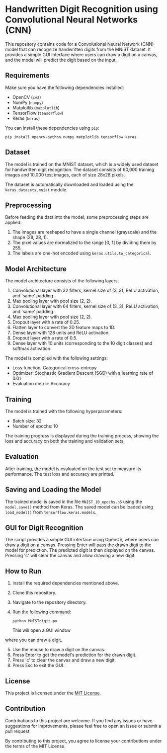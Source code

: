 # Handwritten Digit Recognition using Convolutional Neural Networks (CNN)

This repository contains code for a Convolutional Neural Network (CNN) model that can recognize handwritten digits from the MNIST dataset. It provides a simple GUI interface where users can draw a digit on a canvas, and the model will predict the digit based on the input.

## Requirements

Make sure you have the following dependencies installed:

- OpenCV (`cv2`)
- NumPy (`numpy`)
- Matplotlib (`matplotlib`)
- TensorFlow (`tensorflow`)
- Keras (`keras`)

You can install these dependencies using `pip`:

```
pip install opencv-python numpy matplotlib tensorflow keras
```

## Dataset

The model is trained on the MNIST dataset, which is a widely used dataset for handwritten digit recognition. The dataset consists of 60,000 training images and 10,000 test images, each of size 28x28 pixels.

The dataset is automatically downloaded and loaded using the `keras.datasets.mnist` module.

## Preprocessing

Before feeding the data into the model, some preprocessing steps are applied:

1. The images are reshaped to have a single channel (grayscale) and the shape (28, 28, 1).
2. The pixel values are normalized to the range [0, 1] by dividing them by 255.
3. The labels are one-hot encoded using `keras.utils.to_categorical`.

## Model Architecture

The model architecture consists of the following layers:

1. Convolutional layer with 32 filters, kernel size of (3, 3), ReLU activation, and 'same' padding.
2. Max pooling layer with pool size (2, 2).
3. Convolutional layer with 64 filters, kernel size of (3, 3), ReLU activation, and 'same' padding.
4. Max pooling layer with pool size (2, 2).
5. Dropout layer with a rate of 0.25.
6. Flatten layer to convert the 2D feature maps to 1D.
7. Dense layer with 128 units and ReLU activation.
8. Dropout layer with a rate of 0.5.
9. Dense layer with 10 units (corresponding to the 10 digit classes) and softmax activation.

The model is compiled with the following settings:

- Loss function: Categorical cross-entropy
- Optimizer: Stochastic Gradient Descent (SGD) with a learning rate of 0.01
- Evaluation metric: Accuracy

## Training

The model is trained with the following hyperparameters:

- Batch size: 32
- Number of epochs: 10

The training progress is displayed during the training process, showing the loss and accuracy on both the training and validation sets.

## Evaluation

After training, the model is evaluated on the test set to measure its performance. The test loss and accuracy are printed.

## Saving and Loading the Model

The trained model is saved in the file `MNIST_10_epochs.h5` using the `model.save()` method from Keras. The saved model can be loaded using `load_model()` from `tensorflow.keras.models`.

## GUI for Digit Recognition

The script provides a simple GUI interface using OpenCV, where users can draw a digit on a canvas. Pressing Enter will pass the drawn digit to the model for prediction. The predicted digit is then displayed on the canvas. Pressing 'c' will clear the canvas and allow drawing a new digit.

## How to Run

1. Install the required dependencies mentioned above.
2. Clone this repository.
3. Navigate to the repository directory.
4. Run the following command:

   ```
   python MNISTdigit.py
   ```

   This will open a GUI window

 where you can draw a digit.

5. Use the mouse to draw a digit on the canvas.
6. Press Enter to get the model's prediction for the drawn digit.
7. Press 'c' to clear the canvas and draw a new digit.
8. Press Esc to exit the GUI.

## License

This project is licensed under the [MIT License](LICENSE).

## Contribution

Contributions to this project are welcome. If you find any issues or have suggestions for improvements, please feel free to open an issue or submit a pull request.

By contributing to this project, you agree to license your contributions under the terms of the MIT License.
